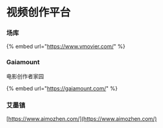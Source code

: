 # 视频创作平台

### 场库

{% embed url="https://www.vmovier.com/" %}

### Gaiamount

电影创作者家园 

{% embed url="https://gaiamount.com/" %}

### 艾墨镇

[https://www.aimozhen.com/](https://www.aimozhen.com/)

### 



